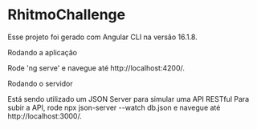 # RhitmoChallenge

Esse projeto foi gerado com Angular CLI na versão 16.1.8.

Rodando a aplicação

Rode 'ng serve' e navegue até http://localhost:4200/.


Rodando o servidor

Está sendo utilizado um JSON Server para simular uma API RESTful Para subir a API, rode npx json-server --watch db.json e navegue até http://localhost:3000/.
